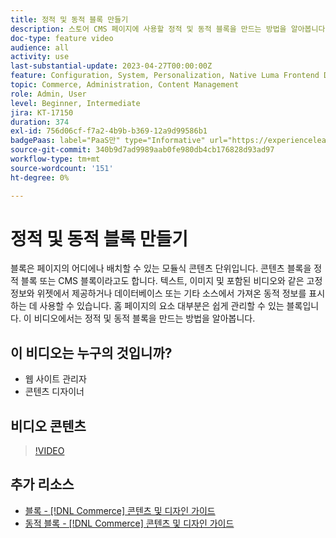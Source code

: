 ```yaml
---
title: 정적 및 동적 블록 만들기
description: 스토어 CMS 페이지에 사용할 정적 및 동적 블록을 만드는 방법을 알아봅니다.
doc-type: feature video
audience: all
activity: use
last-substantial-update: 2023-04-27T00:00:00Z
feature: Configuration, System, Personalization, Native Luma Frontend Development, Page Content
topic: Commerce, Administration, Content Management
role: Admin, User
level: Beginner, Intermediate
jira: KT-17150
duration: 374
exl-id: 756d06cf-f7a2-4b9b-b369-12a9d99586b1
badgePaas: label="PaaS만" type="Informative" url="https://experienceleague.adobe.com/ko/docs/commerce/user-guides/product-solutions" tooltip="Adobe Commerce 온 클라우드 프로젝트(Adobe 관리 PaaS 인프라) 및 온프레미스 프로젝트에만 적용됩니다."
source-git-commit: 340b9d7ad9989aab0fe980db4cb176828d93ad97
workflow-type: tm+mt
source-wordcount: '151'
ht-degree: 0%

---
```


# 정적 및 동적 블록 만들기

블록은 페이지의 어디에나 배치할 수 있는 모듈식 콘텐츠 단위입니다. 콘텐츠 블록을 정적 블록 또는 CMS 블록이라고도 합니다. 텍스트, 이미지 및 포함된 비디오와 같은 고정 정보와 위젯에서 제공하거나 데이터베이스 또는 기타 소스에서 가져온 동적 정보를 표시하는 데 사용할 수 있습니다. 홈 페이지의 요소 대부분은 쉽게 관리할 수 있는 블록입니다. 이 비디오에서는 정적 및 동적 블록을 만드는 방법을 알아봅니다.

## 이 비디오는 누구의 것입니까?

- 웹 사이트 관리자
- 콘텐츠 디자이너

## 비디오 콘텐츠

>[!VIDEO](https://video.tv.adobe.com/v/343783?quality=12&learn=on)

## 추가 리소스

- [블록 - [!DNL Commerce] 콘텐츠 및 디자인 가이드](https://experienceleague.adobe.com/docs/commerce-admin/content-design/elements/blocks/blocks.html?lang=ko)
- [동적 블록 - [!DNL Commerce] 콘텐츠 및 디자인 가이드](https://experienceleague.adobe.com/docs/commerce-admin/content-design/elements/dynamic-blocks/dynamic-blocks.html?lang=ko)
